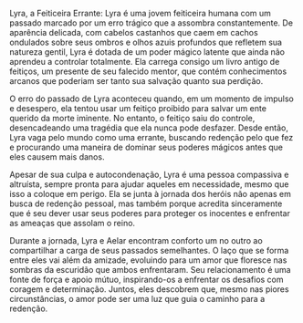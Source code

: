 Lyra, a Feiticeira Errante: Lyra é uma jovem feiticeira humana com um passado marcado por um erro trágico que a assombra constantemente. De aparência delicada, com cabelos castanhos que caem em cachos ondulados sobre seus ombros e olhos azuis profundos que refletem sua natureza gentil, Lyra é dotada de um poder mágico latente que ainda não aprendeu a controlar totalmente. Ela carrega consigo um livro antigo de feitiços, um presente de seu falecido mentor, que contém conhecimentos arcanos que poderiam ser tanto sua salvação quanto sua perdição.

O erro do passado de Lyra aconteceu quando, em um momento de impulso e desespero, ela tentou usar um feitiço proibido para salvar um ente querido da morte iminente. No entanto, o feitiço saiu do controle, desencadeando uma tragédia que ela nunca pode desfazer. Desde então, Lyra vaga pelo mundo como uma errante, buscando redenção pelo que fez e procurando uma maneira de dominar seus poderes mágicos antes que eles causem mais danos.

Apesar de sua culpa e autocondenação, Lyra é uma pessoa compassiva e altruísta, sempre pronta para ajudar aqueles em necessidade, mesmo que isso a coloque em perigo. Ela se junta à jornada dos heróis não apenas em busca de redenção pessoal, mas também porque acredita sinceramente que é seu dever usar seus poderes para proteger os inocentes e enfrentar as ameaças que assolam o reino.

Durante a jornada, Lyra e Aelar encontram conforto um no outro ao compartilhar a carga de seus passados semelhantes. O laço que se forma entre eles vai além da amizade, evoluindo para um amor que floresce nas sombras da escuridão que ambos enfrentaram. Seu relacionamento é uma fonte de força e apoio mútuo, inspirando-os a enfrentar os desafios com coragem e determinação. Juntos, eles descobrem que, mesmo nas piores circunstâncias, o amor pode ser uma luz que guia o caminho para a redenção.
